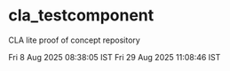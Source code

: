 # cla_testcomponent
CLA lite proof of concept repository

Fri  8 Aug 2025 08:38:05 IST
Fri 29 Aug 2025 11:08:46 IST
